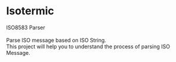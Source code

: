 # Isotermic
ISO8583 Parser
<br/><br/>
Parse ISO message based on ISO String.<br/>
This project will help you to understand the process of parsing ISO Message.
